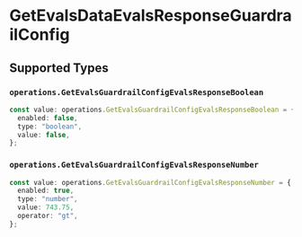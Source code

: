 # GetEvalsDataEvalsResponseGuardrailConfig


## Supported Types

### `operations.GetEvalsGuardrailConfigEvalsResponseBoolean`

```typescript
const value: operations.GetEvalsGuardrailConfigEvalsResponseBoolean = {
  enabled: false,
  type: "boolean",
  value: false,
};
```

### `operations.GetEvalsGuardrailConfigEvalsResponseNumber`

```typescript
const value: operations.GetEvalsGuardrailConfigEvalsResponseNumber = {
  enabled: true,
  type: "number",
  value: 743.75,
  operator: "gt",
};
```

